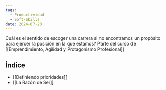 ```yaml
---
tags:
  - Productividad
  - Soft-Skills
date: 2024-07-20
---
```

Cuál es el sentido de escoger una carrera si no encontramos un propósito para ejercer la posición en la que estamos? Parte del curso de [[Emprendimiento, Agilidad y Protagonismo Profesional]]

## Índice
- [[Definiendo prioridades]]
- [[La Razón de Ser]]